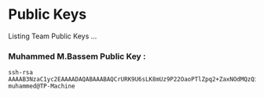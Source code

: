 # Public Keys 

Listing Team Public Keys ... 

### Muhammed M.Bassem Public Key : 

```
ssh-rsa AAAAB3NzaC1yc2EAAAADAQABAAABAQCrURK9U6sLK8mUz9P22OaoPTlZpq2+ZaxNOdMQzQijolW94XUFrT+ZOa7l7VaLQzA0jsldS88G7joPinNltxyIOYMAHk4lMB3zjzsiQWoKrys3Xnuv7pHslOJbGptuJ2G2fsvlk29cbSZdnEuGDN01yY42tuSqvGBYxfyS/t7D89+XXgsVs1QLO3yPp37lAvcup+NuxH9L1LXO5x6gGMIwDbb0ixdFg1XdNz8xxlIWmkUE7E8DE9vxnnPfX2UIw2iVmCtLKdTW231IrCAv1hbsFrksinqabz4Zm1BeBzV8LcoImoGObAQFtuj6PotJX8FgENFSCEknC4n/LpcrMTfd muhammed@TP-Machine

```




